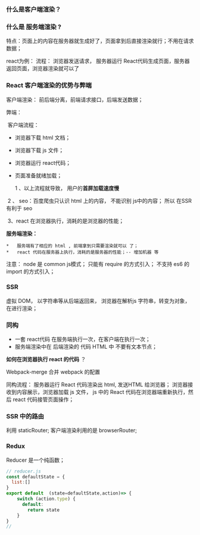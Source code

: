 ### 什么是客户端渲染？

 







### 什么是 服务端渲染 ?

特点：页面上的内容在服务器就生成好了，页面拿到后直接渲染就行；不用在请求数据；

react为例： 流程： 浏览器发送请求， 服务器运行 React代码生成页面，服务器返回页面，浏览器渲染就可以了

### React 客户端渲染的优势与弊端

客户端渲染： 前后端分离，前端请求接口，后端发送数据； 

弊端：

​	客户端流程：

* 浏览器下载 html 文档；

* 浏览器下载 js 文件；

* 浏览器运行 react代码； 

* 页面准备就绪加载； 

  1 、以上流程就导致， 用户的**首屏加载速度慢**

​	2 、 seo：百度爬虫只认识 html 上的内容， 不能识别 js中的内容； 所以 在SSR 有利于 seo 

​	3、react 在浏览器执行，消耗的是浏览器的性能；

**服务端渲染：**

	*   服务端有了相应的 html , 前端拿到只需要渲染就可以 了；
	*   react 代码在服务器上执行，消耗的是服务器的性能；-- 增加机器 等



注意： node 是 common js模式； 只能有  require 的方式引入； 不支持 es6 的 import 的方式引入；

### SSR  

虚拟 DOM， 以字符串等从后端返回来， 浏览器在解析js 字符串，转变为对象， 在进行渲染；

### 同构

* 一套 react代码 在服务端执行一次，在客户端在执行一次；
* 服务端渲染中在 后端渲染的 代码 HTML 中 不要有文本节点；





**如何在浏览器执行 react 的代码** ？





Webpack-merge 合并 webpack 的配置



同构流程： 服务器运行 React 代码渲染出 html, 发送HTML 给浏览器； 浏览器接收到内容展示，浏览器加载 js 文件， js 中的 React 代码在浏览器端重新执行，然后 react 代码接管页面操作；



### SSR 中的路由 

利用 staticRouter;  客户端渲染利用的是 browserRouter;









### Redux 

Reducer 是一个纯函数；

```javascript
// reducer.js
const defaultState = {
  list:[]
}
export default  (state=defaultState,action)=> {
  	switch (action.type) {
      default:
        return state
    }
}
//
```

